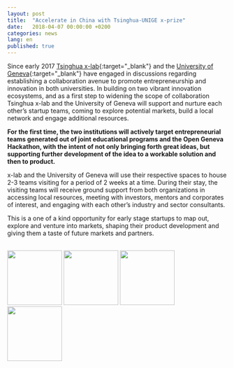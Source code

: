 ```yaml
---
layout: post
title:  "Accelerate in China with Tsinghua-UNIGE x-prize"
date:   2018-04-07 00:00:00 +0200
categories: news
lang: en
published: true
---
```


Since early 2017 [Tsinghua x-lab](http://www.x-lab.tsinghua.edu.cn/en/){:target="_blank"} and the [University of Geneva](http://unige.ch){:target="_blank"} have engaged in discussions regarding establishing a collaboration avenue to promote entrepreneurship and innovation in both universities. In building on two vibrant innovation ecosystems, and as a first step to widening the scope of collaboration Tsinghua x-lab and the University of Geneva will support and nurture each other’s startup teams, coming to explore potential markets, build a local network and engage additional resources.

**For the first time, the two institutions will actively target entrepreneurial teams generated out of joint educational programs and the Open Geneva Hackathon, with the intent of not only bringing forth great ideas, but supporting further development of the idea to a workable solution and then to product.**

x-lab and the University of Geneva will use their respective spaces to house 2-3 teams visiting for a period of 2 weeks at a time. During their stay, the visiting teams will receive ground support from both organizations in accessing local resources, meeting with investors, mentors and corporates of interest, and engaging with each other’s industry and sector consultants.

This is a one of a kind opportunity for early stage startups to map out, explore and venture into markets, shaping their product development and giving them a taste of future markets and partners.

<br />
<img src="{{ site.baseurl }}/images/xlab1.png" height="125" alt="" class="imgspace" />&nbsp;<img src="{{ site.baseurl }}/images/xlab2.png" height="125" alt="" class="imgspace" />&nbsp;<img src="{{ site.baseurl }}/images/xlab3.png" height="125" alt="" class="imgspace" />&nbsp;<img src="{{ site.baseurl }}/images/xlab4.png" height="125" alt="" class="imgspace" />
